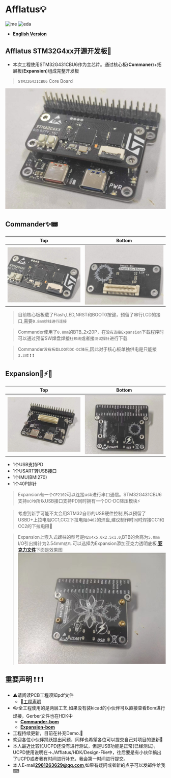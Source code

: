 # Afflatus💡
![me](https://img.shields.io/badge/2023/04-Emotion__Thorn-blue)          ![eda](https://img.shields.io/badge/EDA-KiCad-red) 
* [**English Version**](./README.md)
## Afflatus STM32G4xx开源开发板🚀
* 本次工程使用STM32G431CBU6作为主芯片。通过核心板(**Commaner**)+拓展板(**Expansion**)组成完整开发板
>`STM32G431CBU6` Core Board

!["Afflatus_all"](./images/Afflatus_all.jpg)

## Commander✨📟

|Top|Bottom|
|:--:|:--:|
|!["up"](./images/Commander_up.jpg)|!["down"](./images/Commander_down.jpg)

>目前核心板板载了Flash,LED,NRST和BOOT0按键，预留了串行LCD的接口,需要`0.8mm排线进行连接`

>Commander使用了`0.8mm`的BTB_2x20P，在`没有连接Expansion`下载程序时可以通过预留SW焊盘焊接`杜邦线`或者接`测试探针`进行下载

>Commander`没有板载LDO和DC-DC降压`,因此对于核心板单独供电是只能接`3.3V`❗ ❗ ❗

## Expansion🔌⚡🚀

|Top|Bottom|
|:--:|:--:|
|!["up"](./images/Expansion_up.jpg)|!["down"](./images/Expansion_Down.jpg)

* 1个USB支持PD
* 1个USART转USB接口
* 1个IMU(BMI270)
* 1个40P排针 

>Expansion有一个`CP2102`可以连接usb进行串口通信。STM32G431CBU6支持`UCPD`所以USB接口支持PD同时拥有一个DC-DC降压模块⚡

>考虑到新手可能不太会用STM32自带的USB硬件控制,所以预留了USBD+上拉电阻CC1,CC2下拉电阻`0402`的焊盘,建议制作时同时焊接CC1和CC2的下拉电阻🔌

>Expansion上嵌入式螺柱的型号是`M2x4x5.0x2.5x1.0`,BTB的合高为`5.0mm`
I/O引出排针为2.54mm`贴片`.可以选择为Expansion添加亚克力透明底板,[**亚克力文件**](./HDK/Expansion/Choice.dxf)下面是效果图
!["Choice"](./images/Choice.jpg)

## 重要声明 ❗ ❗ ❗

*  ⚠️请阅读PCB工程须知pdf文件
    - 📖[工程声明](./%E5%B7%A5%E7%A8%8B%E5%A3%B0%E6%98%8E.pdf)
* 👓全工程使用的是两层工艺,如果没有装kicad的小伙伴可以直接查看Bom进行焊接，Gerber文件也在HDK中
    - [**Commander-bom**](./HDK/Commander/bom/Commander.html)
    - [**Expansion-bom**](./HDK/Expansion/bom/Expansion.html)
* 工程持续更新，目前在补充Demo.📃
* 欢迎各位小伙伴踊跃提出问题，同样也希望各位可以提交自己对项目的更新📡
* 本人最近比较忙UCPD还没有进行测试，但是USB功能是正常(已经测试)，UCPD使用说明在->./Afflatus/HDK/Design-Flie中，往后要是有小伙伴搞出了UCPD或者我有时间进行补充，我会第一时间进行提交。
* 本人E-mail**2981263629@qq.com**,如果有疑问或者新的点子可以发邮件给我⌨
